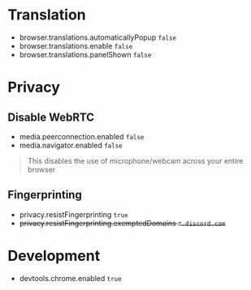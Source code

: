 # Translation
* browser.translations.automaticallyPopup `false`
* browser.translations.enable `false`
* browser.translations.panelShown `false`

# Privacy

## Disable WebRTC
* media.peerconnection.enabled `false`
* media.navigator.enabled `false`

> This disables the use of microphone/webcam across your entire browser

## Fingerprinting
* privacy.resistFingerprinting `true`
* ~~privacy.resistFingerprinting.exemptedDomains `*.discord.com`~~

# Development
* devtools.chrome.enabled `true`
